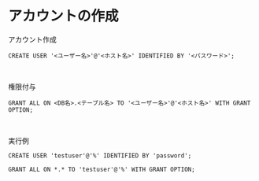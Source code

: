# アカウントの作成


アカウント作成

```
CREATE USER '<ユーザー名>'@'<ホスト名>' IDENTIFIED BY '<パスワード>';
```

<br>

権限付与

```
GRANT ALL ON <DB名>.<テーブル名> TO '<ユーザー名>'@'<ホスト名>' WITH GRANT OPTION;
```

<br>


実行例
```
CREATE USER 'testuser'@'%' IDENTIFIED BY 'password';
```

```
GRANT ALL ON *.* TO 'testuser'@'%' WITH GRANT OPTION;
```
